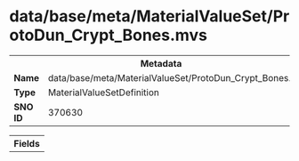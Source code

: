 <h1>data/base/meta/MaterialValueSet/ProtoDun_Crypt_Bones.mvs</h1><table><tr><th colspan="100%">Metadata</th></tr><tr><td><b>Name</b></td><td>data/base/meta/MaterialValueSet/ProtoDun_Crypt_Bones.mvs</td></tr><tr><td><b>Type</b></td><td>MaterialValueSetDefinition</td></tr><tr><td><b>SNO ID</b></td><td>370630</td></tr></table>

<table><tr><th colspan="100%">Fields</th></tr></table>

